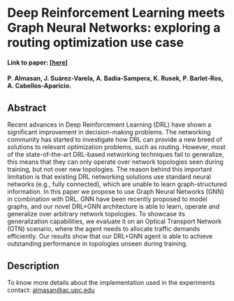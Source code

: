 # Deep Reinforcement Learning meets Graph Neural Networks: exploring a routing optimization use case
#### Link to paper: [[here](https://arxiv.org/abs/1910.07421)]
#### P. Almasan, J. Suárez-Varela, A. Badia-Sampera, K. Rusek, P. Barlet-Ros, A. Cabellos-Aparicio.
 
## Abstract
Recent advances in Deep Reinforcement Learning (DRL) have shown a significant improvement in decision-making problems. The networking community has started to investigate how DRL can provide a new breed of solutions to relevant optimization problems, such as routing. However, most of the state-of-the-art DRL-based networking techniques fail to generalize, this means that they can only operate over network topologies seen during training, but not over new topologies. The reason behind this important limitation is that existing DRL networking solutions use standard neural networks (e.g., fully connected), which are unable to learn graph-structured information. In this paper we propose to use Graph Neural Networks (GNN) in combination with DRL. GNN have been recently proposed to model graphs, and our novel DRL+GNN architecture is able to learn, operate and generalize over arbitrary network topologies. To showcase its generalization capabilities, we evaluate it on an Optical Transport Network (OTN) scenario, where the agent needs to allocate traffic demands efficiently. Our results show that our DRL+GNN agent is able to achieve outstanding performance in topologies unseen during training.  
 
## Description

To know more details about the implementation used in the experiments contact: [almasan@ac.upc.edu](mailto:almasan@ac.upc.edu)